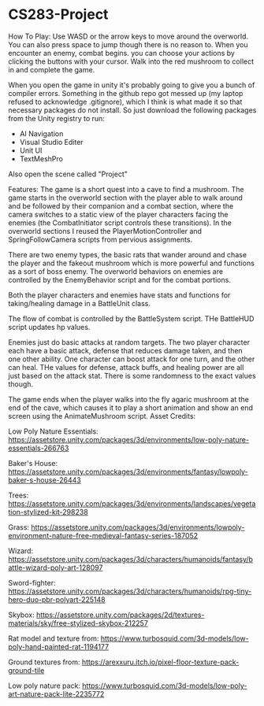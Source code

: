 # CS283-Project

How To Play:
Use WASD or the arrow keys to move around the overworld. You can also press space to jump though there
is no reason to. When you encounter an enemy, combat begins. you can choose your actions by clicking the 
buttons with your cursor. Walk into the red mushroom to collect in and complete the game.

When you open the game in unity it's probably going to give you a bunch of compiler errors. Something in the github repo
got messed up (my laptop refused to acknowledge .gitignore), which I think is what made it so that necessary packages do not install.
So just download the following packages from the Unity registry to run:
- AI Navigation
- Visual Studio Editer 
- Unit UI
- TextMeshPro

Also open the scene called "Project"

Features:
The game is a short quest into a cave to find a mushroom. The game starts in the overworld section with the player
able to walk around and be followed by their companion and a combat section, where the camera switches to a static
view of the player characters facing the enemies (the CombatInitiator script controls these transitions). In the overworld 
sections I reused the PlayerMotionController and SpringFollowCamera scripts from pervious assignments.

There are two enemy types, the basic rats that wander around and chase the 
player and the fakeout mushroom which is more powerful and functions as a sort of boss enemy. The overworld behaviors
on enemies are controlled by the EnemyBehavior script and for the combat portions.

Both the player characters and enemies have stats and functions for taking/healing damage in a BattleUnit class.

The flow of combat is controlled by the BattleSystem script. THe BattleHUD script updates hp values.

Enemies just do basic attacks at random targets. The two player character each have a basic attack, defense that
reduces damage taken, and then one other ability. One character can boost attack for one turn, and the other can heal.
THe values for defense, attack buffs, and healing power are all just based on the attack stat. There is some randomness
to the exact values though.

The game ends when the player walks into the fly agaric mushroom at the end of the cave, which causes it 
to play a short animation and show an end screen using the AnimateMushroom script.
Asset Credits:

Low Poly Nature Essentials:
https://assetstore.unity.com/packages/3d/environments/low-poly-nature-essentials-266763

Baker's House:
https://assetstore.unity.com/packages/3d/environments/fantasy/lowpoly-baker-s-house-26443

Trees:
https://assetstore.unity.com/packages/3d/environments/landscapes/vegetation-stylized-kit-298238

Grass:
https://assetstore.unity.com/packages/3d/environments/lowpoly-environment-nature-free-medieval-fantasy-series-187052

Wizard:
https://assetstore.unity.com/packages/3d/characters/humanoids/fantasy/battle-wizard-poly-art-128097

Sword-fighter:
https://assetstore.unity.com/packages/3d/characters/humanoids/rpg-tiny-hero-duo-pbr-polyart-225148

Skybox:
https://assetstore.unity.com/packages/2d/textures-materials/sky/free-stylized-skybox-212257

Rat model and texture from:
https://www.turbosquid.com/3d-models/low-poly-hand-painted-rat-1194177

Ground textures from: 
https://arexxuru.itch.io/pixel-floor-texture-pack-ground-tile

Low poly nature pack:
https://www.turbosquid.com/3d-models/low-poly-art-nature-pack-lite-2235772
